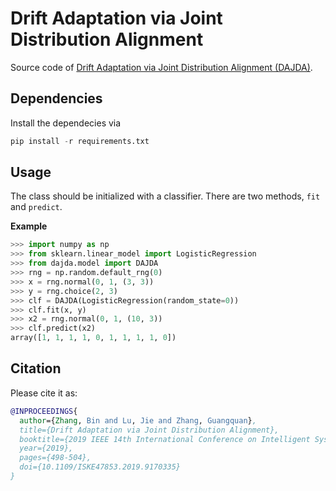 # Drift Adaptation via Joint Distribution Alignment

Source code of [Drift Adaptation via Joint Distribution Alignment (DAJDA)](https://ieeexplore.ieee.org/document/9170335).

## Dependencies

Install the dependecies via
```python
pip install -r requirements.txt
```

## Usage

The class should be initialized with a classifier.
There are two methods, `fit` and `predict`.

**Example**

```python
>>> import numpy as np
>>> from sklearn.linear_model import LogisticRegression
>>> from dajda.model import DAJDA
>>> rng = np.random.default_rng(0)
>>> x = rng.normal(0, 1, (3, 3))
>>> y = rng.choice(2, 3)
>>> clf = DAJDA(LogisticRegression(random_state=0))
>>> clf.fit(x, y)
>>> x2 = rng.normal(0, 1, (10, 3))
>>> clf.predict(x2)
array([1, 1, 1, 1, 0, 1, 1, 1, 1, 0])
```

## Citation

Please cite it as:
```bib
@INPROCEEDINGS{
  author={Zhang, Bin and Lu, Jie and Zhang, Guangquan},
  title={Drift Adaptation via Joint Distribution Alignment},
  booktitle={2019 IEEE 14th International Conference on Intelligent Systems and Knowledge Engineering (ISKE)},
  year={2019},
  pages={498-504},
  doi={10.1109/ISKE47853.2019.9170335}
}
```

